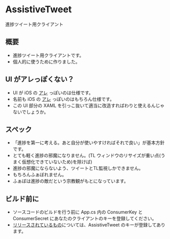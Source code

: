 AssistiveTweet
==============

進捗ツイート用クライアント

## 概要
- 進捗ツイート用クライアントです。
- 個人的に使うために作りました。
  
  
## UI がアレっぽくない？
- UI が iOS の [アレ](http://support.apple.com/kb/HT5587?viewlocale=ja_JP) っぽいのは仕様です。
- 名前も iOS の [アレ](http://support.apple.com/kb/HT5587?viewlocale=ja_JP) っぽいのはもちろん仕様です。
- この UI 部分の XAML を引っこ抜いて適当に改造すればわりと使えるんじゃないでしょうか。
  
  
## スペック
- 「進捗を第一に考える。あと自分が使いやすければそれで良い」が基本方針です。
- とても軽く進捗の邪魔になりません。(TL ウィンドウのリサイズが重い点(うまく仮想化できていないため)を除けば)
- 進捗の邪魔にならないよう、ツイートとTL監視しかできません。
- もちろんふぁぼれません。
- ふぁぼは進捗の敵だという宗教観がもとになっています。


## ビルド前に
- ソースコードのビルドを行う前に App.cs 内の ConsumerKey と ConsumerSecret にあなたのクライアントのキーを登録してください。
- [リリースされているもの](https://github.com/0V/AssistiveTweet/releases)については、AssistiveTweet のキーが登録してあります。
